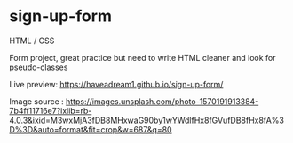 # sign-up-form
HTML / CSS

Form project, great practice but need to write HTML cleaner and look for pseudo-classes

Live preview: https://haveadream1.github.io/sign-up-form/

Image source : https://images.unsplash.com/photo-1570191913384-7b4ff11716e7?ixlib=rb-4.0.3&ixid=M3wxMjA3fDB8MHxwaG90by1wYWdlfHx8fGVufDB8fHx8fA%3D%3D&auto=format&fit=crop&w=687&q=80